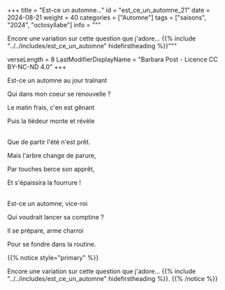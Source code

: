 +++
title = "Est-ce un automne..."
id = "est_ce_un_automne_21"
date = 2024-08-21
weight = 40
categories = ["Automne"]
tags = ["saisons", "2024", "octosyllabe"]
info = """

Encore une variation sur cette question que j'adore...
{{% include "../../includes/est_ce_un_automne" hidefirstheading %}}"""

verseLength = 8
LastModifierDisplayName = "Barbara Post - Licence CC BY-NC-ND 4.0"
+++

Est-ce un automne au jour traînant

Qui dans mon coeur se renouvelle ?

Le matin frais, c'en est gênant

Puis la tiédeur monte et révèle

 \
Que de partir l'été n'est prêt.

Mais l'arbre change de parure,

Par touches berce son apprêt,

Et s'épaissira la fourrure !

 \
Est-ce un automne, vice-roi

Qui voudrait lancer sa comptine ?

Il se prépare, arme charroi

Pour se fondre dans la routine.

{{% notice style="primary" %}}

Encore une variation sur cette question que j'adore...
{{% include "../../includes/est_ce_un_automne" hidefirstheading %}}.
{{% /notice %}}
